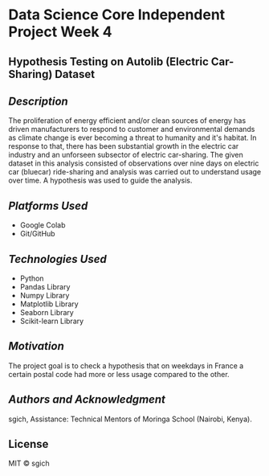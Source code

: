 # Data Science Core Independent Project Week 4

## __Hypothesis Testing on Autolib (Electric Car-Sharing) Dataset__ ##


## _Description_ ##

The proliferation of energy efficient and/or clean sources of energy has driven manufacturers to respond to customer and environmental demands as climate change is ever becoming a threat to humanity and it's habitat. 
In response to that, there has been substantial growth in the electric car industry and an unforseen subsector of electric car-sharing. 
The given dataset in this analysis consisted of observations over nine days on electric car (bluecar) ride-sharing and analysis was carried out to understand usage over time. A hypothesis was used to guide the analysis.



## _Platforms Used_ ##
* Google Colab
* Git/GitHub


## _Technologies Used_ ##
* Python
* Pandas Library
* Numpy Library
* Matplotlib Library
* Seaborn Library
* Scikit-learn Library



## _Motivation_ ##
The project goal is to check a hypothesis that on weekdays in France a certain postal code had more or less usage compared to the other.

## _Authors and Acknowledgment_ ##
sgich,
Assistance: Technical Mentors of Moringa School (Nairobi, Kenya).


## License
MIT © sgich
